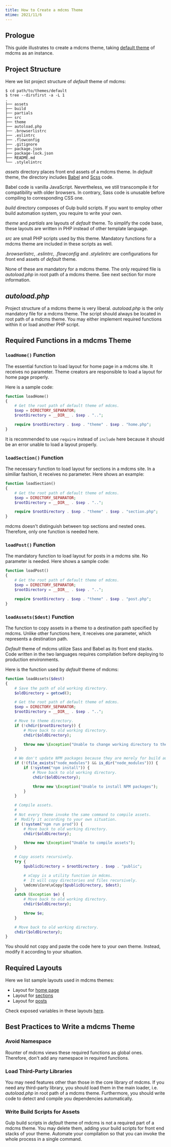```yaml
---
title: How to Create a mdcms Theme
mtime: 2021/11/6
---
```


## Prologue

This guide illustrates to create a mdcms theme, taking [default theme](https://github.com/cwchentw/mdcms/tree/master/themes/default) of mdcms as an instance.

## Project Structure

Here we list project structure of *default* theme of mdcms:

```shell
$ cd path/to/themes/default
$ tree --dirsfirst -a -L 1
.
├── assets
├── build
├── partials
├── src
├── theme
├── autoload.php
├── .browserlistrc
├── .eslintrc
├── .flowconfig
├── .gitignore
├── package.json
├── package-lock.json
├── README.md
└── .stylelintrc
```

*assets* directory places front end assets of a mdcms theme. In *default* theme, the directory includes [Babel](https://babeljs.io/) and [Scss](https://sass-lang.com/) code.

Babel code is vanilla JavaScript. Nevertheless, we still transcompile it for compatibility with older browsers. In contrary, Sass code is unusable before compiling to corresponding CSS one.

*build* directory composes of Gulp build scripts. If you want to employ other build automation system, you require to write your own.

*theme* and *partials* are layouts of *default* theme. To simplify the code base, these layouts are written in PHP instead of other template language.

*src* are small PHP scripts used by this theme. Mandatory functions for a mdcms theme are included in these scripts as well.

*.browserlistrc*, *.eslintrc*, *.flowconfig* and *.stylelintrc* are configurations for front end assets of *default* theme.

None of these are mandatory for a mdcms theme. The only required file is *autoload.php* in root path of a mdcms theme. See next section for more information.

## *autoload.php*

Project structure of a mdcms theme is very liberal. *autoload.php* is the only mandatory file for a mdcms theme. The script should always be located in root path of a mdcms theme. You may either implement required functions within it or load another PHP script.

## Required Functions in a mdcms Theme

### `loadHome()` Function

The essential function to load layout for home page in a mdcms site. It receives no parameter. Theme creators are responsible to load a layout for home page properly.

Here is a sample code:

```php
function loadHome()
{
    # Get the root path of default theme of mdcms.
    $sep = DIRECTORY_SEPARATOR;
    $rootDirectory = __DIR__ . $sep . "..";

    require $rootDirectory . $sep . "theme" . $sep . "home.php";
}

```

It is recommended to use `require` instead of `include` here because it should be an error unable to load a layout properly.

### `loadSection()` Function

The necessary function to load layout for sections in a mdcms site. In a similiar fashion, it receives no parameter. Here shows an example:

```php
function loadSection()
{
    # Get the root path of default theme of mdcms.
    $sep = DIRECTORY_SEPARATOR;
    $rootDirectory = __DIR__ . $sep . "..";

    require $rootDirectory . $sep . "theme" . $sep . "section.php";
}
```

mdcms doesn't distinguish between top sections and nested ones. Therefore, only one function is needed here.

### `loadPost()` Function

The mandatory function to load layout for posts in a mdcms site. No parameter is needed. Here shows a sample code:

```php
function loadPost()
{
    # Get the root path of default theme of mdcms.
    $sep = DIRECTORY_SEPARATOR;
    $rootDirectory = __DIR__ . $sep . "..";

    require $rootDirectory . $sep . "theme" . $sep . "post.php";
}
```

### `loadAssets($dest)` Function

The function to copy assets in a theme to a destination path specified by mdcms. Unlike other functions here, it receives one parameter, which represents a destination path.

*Default* theme of mdcms utilize Sass and Babel as its front end stacks. Code written in the two languages requires compilation before deploying to production environments.

Here is the function used by *default* theme of mdcms:

```php
function loadAssets($dest)
{
    # Save the path of old working directory.
    $oldDirectory = getcwd();

    # Get the root path of default theme of mdcms.
    $sep = DIRECTORY_SEPARATOR;
    $rootDirectory = __DIR__ . $sep . "..";

    # Move to theme directory.
    if (!chdir($rootDirectory)) {
        # Move back to old working directory.
        chdir($oldDirectory);

        throw new \Exception("Unable to change working directory to theme directory");
    }

    # We don't update NPM packages because they are merely for build automation.
    if (!(file_exists("node_modules") && is_dir("node_modules"))) {
        if (!system("npm install")) {
            # Move back to old working directory.
            chdir($oldDirectory);

            throw new \Exception("Unable to install NPM packages");
        }
    }

    # Compile assets.
    #
    # Not every theme invoke the same command to compile assets.
    #  Modify it according to your own situation.
    if (!system("npm run prod")) {
        # Move back to old working directory.
        chdir($oldDirectory);

        throw new \Exception("Unable to compile assets");
    }

    # Copy assets recursively.
    try {
        $publicDirectory = $rootDirectory . $sep . "public";

        # xCopy is a utility function in mdcms.
        #  It will copy directories and files recursively.
        \mdcms\Core\xCopy($publicDirectory, $dest);
    }
    catch (Exception $e) {
        # Move back to old working directory.
        chdir($oldDirectory);

        throw $e;
    }

    # Move back to old working directory.
    chdir($oldDirectory);
}
```

You should not copy and paste the code here to your own theme. Instead, modify it according to your situation.

## Required Layouts

Here we list sample layouts used in mdcms themes:

* Layout for [home page](https://github.com/cwchentw/mdcms/blob/master/themes/default/theme/home.php)
* Layout for [sections](https://github.com/cwchentw/mdcms/blob/master/themes/default/theme/section.php)
* Layout for [posts](https://github.com/cwchentw/mdcms/blob/master/themes/default/theme/post.php)

Check exposed variables in these layouts [here](/reference/variable-in-layout/).

## Best Practices to Write a mdcms Theme

### Avoid Namespace

Rounter of mdcms views these required functions as global ones. Therefore, don't add any namespace in required  functions.

### Load Third-Party Libraries

You may need features other than those in the core library of mdcms. If you need any third-party library, you should load them in the main loader, i.e. *autoload.php* in root path of a mdcms theme. Furthermore, you should write code to detect and compile you dependencies automatically.

### Write Build Scripts for Assets

Gulp build scripts in *default* theme of mdcms is not a required part of a mdcms theme. You may delete them, adding your build scripts for front end stacks of your theme. Automate your compilation so that you can invoke the whole process in a single command.
